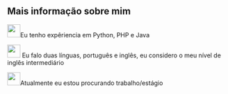 ## Mais informação sobre mim


<div>  

    
  <img height="30px" src= "https://upload.wikimedia.org/wikipedia/commons/thumb/3/35/Information_icon.svg/600px-Information_icon.svg.png">Eu tenho expêriencia em Python, PHP e Java 
  
  <img height="30px" src= "https://upload.wikimedia.org/wikipedia/commons/thumb/3/35/Information_icon.svg/600px-Information_icon.svg.png"> Eu falo duas línguas, português e inglês, eu considero o meu nível de inglês intermediário

  <img height="30px" src= "https://upload.wikimedia.org/wikipedia/commons/thumb/3/35/Information_icon.svg/600px-Information_icon.svg.png">Atualmente eu estou procurando trabalho/estágio

 </div>
  



